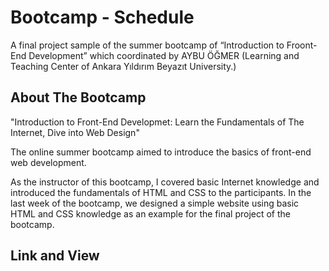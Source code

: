 # Bootcamp - Schedule

A final project sample of the summer bootcamp of “Introduction to Froont-End Development” which coordinated by AYBU ÖĞMER (Learning and Teaching Center of Ankara Yıldırım Beyazıt University.)

## About The Bootcamp
"Introduction to Front-End Developmet: Learn the  Fundamentals of The Internet, Dive into Web Design"

The online summer bootcamp aimed to introduce the basics of front-end web development. 

As the instructor of this bootcamp, I covered basic Internet knowledge and introduced the fundamentals of HTML and CSS to the participants. 
In the last week of the bootcamp, we designed a simple website using basic HTML and CSS knowledge as an example for the final project of the bootcamp. 

## Link and View

